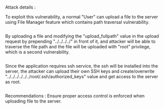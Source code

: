 Attack details :
![]()

To exploit this vulnerability, a normal "User" can upload a file to the server using File Manager feature which contains path traversal vulnerability. 

![]()

By uploading a file and modifying the "upload_fullpath" value in the upload request by prepending "../../../../" in front of it, and attacker will be able to traverse the file path and the file will be uploaded with "root" privilege, which is a second vulnerability.

![]()

Since the application requires ssh service, the ssh will be installed into the server, the attacker can upload their own SSH keys and create/overwrite "../../../../../../root/.ssh/authorized_keys" value and get access to the server as root.

![]()

Recommendations :
Ensure proper access control is enforced when uploading file to the server.
